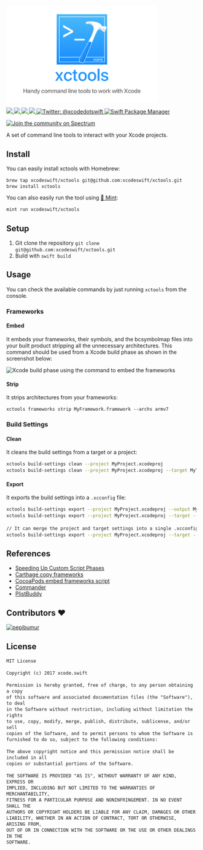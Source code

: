 <img src="Assets/header.png" width="400"/><br/>

<a href="https://github.com/xcodeswift/xctools/releases">
  <img src="https://img.shields.io/github/release/xcodeswift/xcode.svg"/>
</a>
<a href="https://travis-ci.org/xcodeswift/xctools">
  <img src="https://img.shields.io/travis/xcodeswift/xctools/master.svg?style=flat"/>
</a>
<a href="https://github.com/xcodeswift/xctools/blob/master/LICENSE">
  <img src="https://img.shields.io/github/license/mashape/apistatus.svg"/>
</a>
<a href="http://xcodeswift.herokuapp.com/">
  <img src="https://xcodeswift.herokuapp.com/badge.svg">
</a>
<a href="https://twitter.com/xcodedotswift">
  <img src="https://img.shields.io/badge/contact-@xcodedotswift-blue.svg?style=flat" alt="Twitter: @xcodedotswift" />
</a>
<a href="https://swift.org/package-manager">
  <img src="https://img.shields.io/badge/spm-compatible-brightgreen.svg?style=flat" alt="Swift Package Manager"/>
</a>

[![Join the community on Spectrum](https://withspectrum.github.io/badge/badge.svg)](https://spectrum.chat/xcode-swift)


A set of command line tools to interact with your Xcode projects.

## Install

You can easily install xctools with Homebrew:

```
brew tap xcodeswift/xctools git@github.com:xcodeswift/xctools.git
brew install xctools
```

You can also easily run the tool using [🌱 Mint](https://github.com/yonaskolb/mint):

```bash
mint run xcodeswift/xctools
```

## Setup

1. Git clone the repository `git clone git@github.com:xcodeswift/xctools.git`
2. Build with `swift build`

## Usage

You can check the available commands by just running `xctools` from the console.

### Frameworks

#### Embed
It embeds your frameworks, their symbols, and the bcsymbolmap files into your built product stripping all the unnecessary architectures. This command should be used from a Xcode build phase as shown in the screenshot below:

![Xcode build phase using the command to embed the frameworks](Assets/Frameworks-Embed.png)

#### Strip
It strips architectures from your frameworks:

```
xctools frameworks strip MyFramework.framework --archs armv7
```

### Build Settings

#### Clean
It cleans the build settings from a target or a project:

```bash
xctools build-settings clean --project MyProject.xcodeproj
xctools build-settings clean --project MyProject.xcodeproj --target MyTarget
```

#### Export
It exports the build settings into a `.xcconfig` file:

```bash
xctools build-settings export --project MyProject.xcodeproj --output MyProject.xcconfig
xctools build-settings export --project MyProject.xcodeproj --target --output Target.xcconfig

// It can merge the project and target settings into a single .xcconfig file
xctools build-settings export --project MyProject.xcodeproj --target --output Target.xcconfig --merge
```

## References

- [Speeding Up Custom Script Phases](http://indiestack.com/2014/12/speeding-up-custom-script-phases/)
- [Carthage copy frameworks](https://github.com/Carthage/Carthage/blob/master/Source/carthage/CopyFrameworks.swift)
- [CocoaPods embed frameworks script](https://github.com/CocoaPods/CocoaPods/blob/master/lib/cocoapods/generator/embed_frameworks_script.rb)
- [Commander](https://github.com/kylef/Commander)
- [PlistBuddy](https://developer.apple.com/legacy/library/documentation/Darwin/Reference/ManPages/man8/PlistBuddy.8.html)

## Contributors :heart:

[<img alt="pepibumur" src="https://avatars3.githubusercontent.com/u/663605?v=4&s=117" width="117">](https://github.com/pepibumur)

## License

```
MIT License

Copyright (c) 2017 xcode.swift

Permission is hereby granted, free of charge, to any person obtaining a copy
of this software and associated documentation files (the "Software"), to deal
in the Software without restriction, including without limitation the rights
to use, copy, modify, merge, publish, distribute, sublicense, and/or sell
copies of the Software, and to permit persons to whom the Software is
furnished to do so, subject to the following conditions:

The above copyright notice and this permission notice shall be included in all
copies or substantial portions of the Software.

THE SOFTWARE IS PROVIDED "AS IS", WITHOUT WARRANTY OF ANY KIND, EXPRESS OR
IMPLIED, INCLUDING BUT NOT LIMITED TO THE WARRANTIES OF MERCHANTABILITY,
FITNESS FOR A PARTICULAR PURPOSE AND NONINFRINGEMENT. IN NO EVENT SHALL THE
AUTHORS OR COPYRIGHT HOLDERS BE LIABLE FOR ANY CLAIM, DAMAGES OR OTHER
LIABILITY, WHETHER IN AN ACTION OF CONTRACT, TORT OR OTHERWISE, ARISING FROM,
OUT OF OR IN CONNECTION WITH THE SOFTWARE OR THE USE OR OTHER DEALINGS IN THE
SOFTWARE.
```
